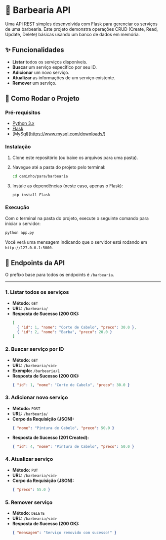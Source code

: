 # 💈 Barbearia API

Uma API REST simples desenvolvida com Flask para gerenciar os serviços de uma barbearia. Este projeto demonstra operações CRUD (Create, Read, Update, Delete) básicas usando um banco de dados em memória.

## ✨ Funcionalidades

- **Listar** todos os serviços disponíveis.
- **Buscar** um serviço específico por seu ID.
- **Adicionar** um novo serviço.
- **Atualizar** as informações de um serviço existente.
- **Remover** um serviço.

## 🚀 Como Rodar o Projeto

### Pré-requisitos

- [Python 3.x](https://www.python.org/downloads/)
- [Flask](https://flask.palletsprojects.com/)
- [MySql[(https://www.mysql.com/downloads/)
### Instalação

1. Clone este repositório (ou baixe os arquivos para uma pasta).

2. Navegue até a pasta do projeto pelo terminal:
   ```bash
   cd caminho/para/barbearia
   ```

3. Instale as dependências (neste caso, apenas o Flask):
   ```bash
   pip install Flask
   ```

### Execução

Com o terminal na pasta do projeto, execute o seguinte comando para iniciar o servidor:

```bash
python app.py
```

Você verá uma mensagem indicando que o servidor está rodando em `http://127.0.0.1:5000`.

## 📖 Endpoints da API

O prefixo base para todos os endpoints é `/barbearia`.

---

### 1. Listar todos os serviços

- **Método:** `GET`
- **URL:** `/barbearia/`
- **Resposta de Sucesso (200 OK):**
  ```json
  [
    { "id": 1, "nome": "Corte de Cabelo", "preco": 30.0 },
    { "id": 2, "nome": "Barba", "preco": 20.0 }
  ]
  ```

### 2. Buscar serviço por ID

- **Método:** `GET`
- **URL:** `/barbearia/<id>`
- **Exemplo:** `/barbearia/1`
- **Resposta de Sucesso (200 OK):**
  ```json
  { "id": 1, "nome": "Corte de Cabelo", "preco": 30.0 }
  ```

### 3. Adicionar novo serviço

- **Método:** `POST`
- **URL:** `/barbearia/`
- **Corpo da Requisição (JSON):**
  ```json
  { "nome": "Pintura de Cabelo", "preco": 50.0 }
  ```
- **Resposta de Sucesso (201 Created):**
  ```json
  { "id": 4, "nome": "Pintura de Cabelo", "preco": 50.0 }
  ```

### 4. Atualizar serviço

- **Método:** `PUT`
- **URL:** `/barbearia/<id>`
- **Corpo da Requisição (JSON):**
  ```json
  { "preco": 55.0 }
  ```

### 5. Remover serviço

- **Método:** `DELETE`
- **URL:** `/barbearia/<id>`
- **Resposta de Sucesso (200 OK):**
  ```json
  { "mensagem": "Serviço removido com sucesso!" }
  ```
